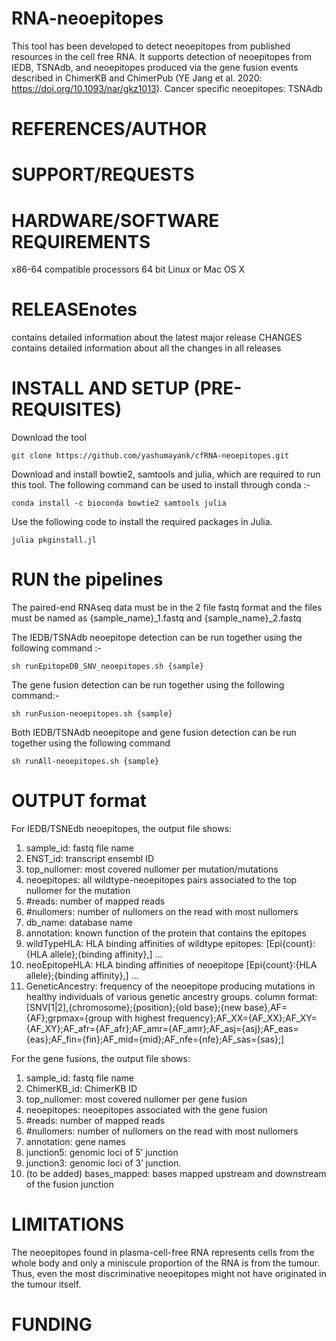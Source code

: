 # RNA-neoepitopes
This tool has been developed to detect neoepitopes from published resources in the cell free RNA. It supports detection of neoepitopes from IEDB, TSNAdb, and neoepitopes produced via the gene fusion events described in ChimerKB and ChimerPub (YE Jang et al. 2020: https://doi.org/10.1093/nar/gkz1013). Cancer specific neoepitopes: TSNAdb

# REFERENCES/AUTHOR

# SUPPORT/REQUESTS

# HARDWARE/SOFTWARE REQUIREMENTS
x86-64 compatible processors
64 bit Linux or Mac OS X

# RELEASEnotes 
contains detailed information about the latest major release CHANGES contains detailed information about all the changes in all releases

# INSTALL AND SETUP (PRE-REQUISITES)

Download the tool
```
git clone https://github.com/yashumayank/cfRNA-neoepitopes.git
```

Download and install bowtie2, samtools and julia, which are required to run this tool. The following command can be used to install through conda :-
```
conda install -c bioconda bowtie2 samtools julia
```

Use the following code to install the required packages in Julia.
```
julia pkginstall.jl
```

# RUN the pipelines 

The paired-end RNAseq data must be in the 2 file fastq format and the files must be named as {sample_name}_1.fastq and {sample_name}_2.fastq

The IEDB/TSNAdb neoepitope detection can be run together using the following command :- 
```
sh runEpitopeDB_SNV_neoepitopes.sh {sample}
```

The gene fusion detection can be run together using the following command:- 
```
sh runFusion-neoepitopes.sh {sample}
```
Both IEDB/TSNAdb neoepitope and gene fusion detection can be run together using the following command
```
sh runAll-neoepitopes.sh {sample}
```


# OUTPUT format

For IEDB/TSNEdb neoepitopes, the output file shows:

1) sample_id: fastq file name
2) ENST_id: transcript ensembl ID 
3) top_nullomer: most covered nullomer per mutation/mutations
4) neoepitopes: all wildtype-neoepitopes pairs associated to the top nullomer for the mutation
5) #reads: number of mapped reads
6) #nullomers: number of nullomers on the read with most nullomers
7) db_name: database name
8) annotation: known function of the protein that contains the epitopes
9) wildTypeHLA: HLA binding affinities of wildtype epitopes:
    [Epi{count}:{HLA allele};{binding affinity},] ... 
10) neoEpitopeHLA: HLA binding affinities of neoepitope
    [Epi{count}:{HLA allele};{binding affinity},] ... 
11) GeneticAncestry: frequency of the neoepitope producing mutations in healthy individuals of various genetic ancestry groups. column format: 
[SNV[1|2],{chromosome};{position};{old base};{new base},AF={AF};grpmax={group with highest frequency};AF_XX={AF_XX};AF_XY={AF_XY};AF_afr={AF_afr};AF_amr={AF_amr};AF_asj={asj};AF_eas={eas};AF_fin={fin};AF_mid={mid};AF_nfe={nfe};AF_sas={sas};]

For the gene fusions, the output file shows:

1) sample_id: fastq file name
2) ChimerKB_id: ChimerKB ID
3) top_nullomer: most covered nullomer per gene fusion
4) neoepitopes: neoepitopes associated with the gene fusion
5) #reads: number of mapped reads
6) #nullomers: number of nullomers on the read with most nullomers
7) annotation: gene names
8) junction5: genomic loci of 5’ junction
9) junction3: genomic loci of 3’ junction.
10) (to be added) bases_mapped: bases mapped upstream and downstream of the fusion junction

# LIMITATIONS
The neoepitopes found in plasma-cell-free RNA represents cells from the whole body and only a miniscule proportion of the RNA is from the tumour. Thus, even the most discriminative neoepitopes might not have originated in the tumour itself.

# FUNDING

